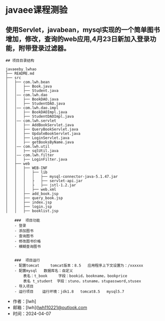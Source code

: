 # javaee课程测验
## 使用Servlet，javabean，mysql实现的一个简单图书增加，修改，查询的web应用,4月23日新加入登录功能，附带登录过滤器。

```
## 项目目录结构
```
    javaeeby_lwhao
    ├── README.md
    ├── src
    │   ├── com.lwh.bean
    │   │   ├── Book.java
    │   │   ├── Student.java
    │   │—— com.lwh.dao
    │   │   ├── BookDAO.java
    │   │   ├── StudentDAO.java
    │   │—— com.lwh.dao.impl
    │   │   ├── BookDAOImpl.java
    │   │   ├── StudentDAOImpl.java
    │   │—— com.lwh.servlet
    │   │   ├── AddBookServlet.java
    │   │   ├── QueryBookServlet.java
    │   │   ├── UpdateBookServlet.java
    │   │   ├── LoginServlet.java
    │   │   ├── getBooksByName.java
    │   │—— com.lwh.util
    │   │   ├── sqlUtil.java
    │   │—— com.lwh.filter
    │   │   ├── LoginFilter.java
    │   ├── web
    │   │   ├── WEB-INF
    │   │   │   ├── lib
    │   │   │   │   ├── mysql-connector-java-5.1.47.jar
    │   │   │   ├   ├── servlet-api.jar
    │   │   │   ├   ├── jstl-1.2.jar
    │   │   │   ├── web.xml
    │   │   ├── add_book.jsp
    │   │   ├── query_book.jsp
    │   │   ├── index.jsp
    │   │   ├── login.jsp
    │   │   ├── booklist.jsp

```
    ###  项目功能
    - 登录
    - 添加图书
    - 查询图书
    - 修改图书价格
    - 模糊查询图书
    
    
    ###  项目运行
    - 配置tomcat     tomcat版本：8.5   应用程序上下文设置为：/xxxxxx     
    - 配置mysql   数据库名：自定义  
        表名：t_book     字段：bookid，bookname，bookprice
        表名 t_student  字段：stuno，stuname，stupassword,stusex
    - 导入项目     
    - 运行项目    运行坏境：jdk1.8   tomcat8.5   mysql5.7

```
- 作者：[lwh]
- 邮箱：[lwh](lwh110221@outlook.com
- 时间：2024-04-07

```

